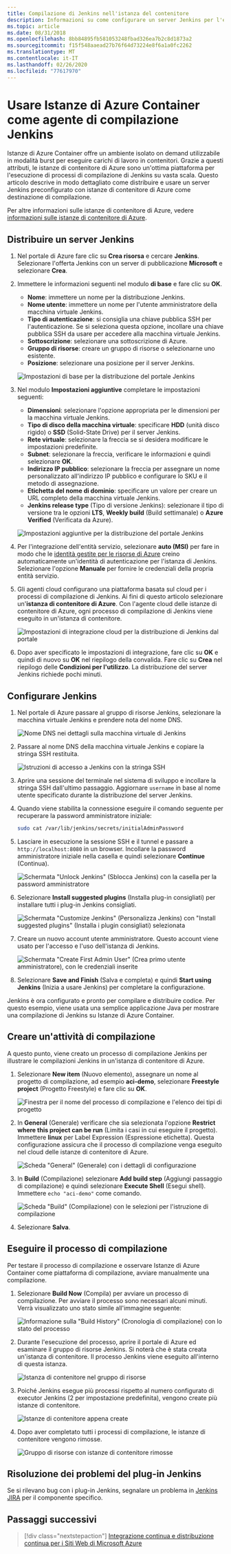 ```yaml
---
title: Compilazione di Jenkins nell'istanza del contenitore
description: Informazioni su come configurare un server Jenkins per l'esecuzione di processi di compilazione su richiesta in istanze di contenitore di Azure
ms.topic: article
ms.date: 08/31/2018
ms.openlocfilehash: 8bb84895fb581053248fbad326ea7b2c8d1873a2
ms.sourcegitcommit: f15f548aaead27b76f64d73224e8f6a1a0fc2262
ms.translationtype: MT
ms.contentlocale: it-IT
ms.lasthandoff: 02/26/2020
ms.locfileid: "77617970"
---
```

# <a name="use-azure-container-instances-as-a-jenkins-build-agent"></a>Usare Istanze di Azure Container come agente di compilazione Jenkins

Istanze di Azure Container offre un ambiente isolato on demand utilizzabile in modalità burst per eseguire carichi di lavoro in contenitori. Grazie a questi attributi, le istanze di contenitore di Azure sono un'ottima piattaforma per l'esecuzione di processi di compilazione di Jenkins su vasta scala. Questo articolo descrive in modo dettagliato come distribuire e usare un server Jenkins preconfigurato con istanze di contenitore di Azure come destinazione di compilazione.

Per altre informazioni sulle istanze di contenitore di Azure, vedere [informazioni sulle istanze di contenitore di Azure](../container-instances/container-instances-overview.md).

## <a name="deploy-a-jenkins-server"></a>Distribuire un server Jenkins

1. Nel portale di Azure fare clic su **Crea risorsa** e cercare **Jenkins**. Selezionare l'offerta Jenkins con un server di pubblicazione **Microsoft** e selezionare **Crea**.

2. Immettere le informazioni seguenti nel modulo **di base** e fare clic su **OK**.

   - **Nome**: immettere un nome per la distribuzione Jenkins.
   - **Nome utente**: immettere un nome per l'utente amministratore della macchina virtuale Jenkins.
   - **Tipo di autenticazione**: si consiglia una chiave pubblica SSH per l'autenticazione. Se si seleziona questa opzione, incollare una chiave pubblica SSH da usare per accedere alla macchina virtuale Jenkins.
   - **Sottoscrizione**: selezionare una sottoscrizione di Azure.
   - **Gruppo di risorse**: creare un gruppo di risorse o selezionarne uno esistente.
   - **Posizione**: selezionare una posizione per il server Jenkins.

   ![Impostazioni di base per la distribuzione del portale Jenkins](./media/container-instances-jenkins/jenkins-portal-01.png)

3. Nel modulo **Impostazioni aggiuntive** completare le impostazioni seguenti:

   - **Dimensioni**: selezionare l'opzione appropriata per le dimensioni per la macchina virtuale Jenkins.
   - **Tipo di disco della macchina virtuale**: specificare **HDD** (unità disco rigido) o **SSD** (Solid-State Drive) per il server Jenkins.
   - **Rete virtuale**: selezionare la freccia se si desidera modificare le impostazioni predefinite.
   - **Subnet**: selezionare la freccia, verificare le informazioni e quindi selezionare **OK**.
   - **Indirizzo IP pubblico**: selezionare la freccia per assegnare un nome personalizzato all'indirizzo IP pubblico e configurare lo SKU e il metodo di assegnazione.
   - **Etichetta del nome di dominio**: specificare un valore per creare un URL completo della macchina virtuale Jenkins.
   - **Jenkins release type** (Tipo di versione Jenkins): selezionare il tipo di versione tra le opzioni **LTS**, **Weekly build** (Build settimanale) o **Azure Verified** (Verificata da Azure).

   ![Impostazioni aggiuntive per la distribuzione del portale Jenkins](./media/container-instances-jenkins/jenkins-portal-02.png)

4. Per l'integrazione dell'entità servizio, selezionare **auto (MSI)** per fare in modo che le [identità gestite per le risorse di Azure](../active-directory/managed-identities-azure-resources/overview.md) creino automaticamente un'identità di autenticazione per l'istanza di Jenkins. Selezionare l'opzione **Manuale** per fornire le credenziali della propria entità servizio.

5. Gli agenti cloud configurano una piattaforma basata sul cloud per i processi di compilazione di Jenkins. Ai fini di questo articolo selezionare un'**istanza di contenitore di Azure**. Con l'agente cloud delle istanze di contenitore di Azure, ogni processo di compilazione di Jenkins viene eseguito in un'istanza di contenitore.

   ![Impostazioni di integrazione cloud per la distribuzione di Jenkins dal portale](./media/container-instances-jenkins/jenkins-portal-03.png)

6. Dopo aver specificato le impostazioni di integrazione, fare clic su **OK** e quindi di nuovo su **OK** nel riepilogo della convalida. Fare clic su **Crea** nel riepilogo delle **Condizioni per l'utilizzo**. La distribuzione del server Jenkins richiede pochi minuti.

## <a name="configure-jenkins"></a>Configurare Jenkins

1. Nel portale di Azure passare al gruppo di risorse Jenkins, selezionare la macchina virtuale Jenkins e prendere nota del nome DNS.

   ![Nome DNS nei dettagli sulla macchina virtuale di Jenkins](./media/container-instances-jenkins/jenkins-portal-fqdn.png)

2. Passare al nome DNS della macchina virtuale Jenkins e copiare la stringa SSH restituita.

   ![Istruzioni di accesso a Jenkins con la stringa SSH](./media/container-instances-jenkins/jenkins-portal-04.png)

3. Aprire una sessione del terminale nel sistema di sviluppo e incollare la stringa SSH dall'ultimo passaggio. Aggiornare `username` in base al nome utente specificato durante la distribuzione del server Jenkins.

4. Quando viene stabilita la connessione eseguire il comando seguente per recuperare la password amministratore iniziale:

   ```bash
   sudo cat /var/lib/jenkins/secrets/initialAdminPassword
   ```

5. Lasciare in esecuzione la sessione SSH e il tunnel e passare a `http://localhost:8080` in un browser. Incollare la password amministratore iniziale nella casella e quindi selezionare **Continue** (Continua).

   ![Schermata "Unlock Jenkins" (Sblocca Jenkins) con la casella per la password amministratore](./media/container-instances-jenkins/jenkins-portal-05.png)

6. Selezionare **Install suggested plugins** (Installa plug-in consigliati) per installare tutti i plug-in Jenkins consigliati.

   ![Schermata "Customize Jenkins" (Personalizza Jenkins) con "Install suggested plugins" (Installa i plugin consigliati) selezionata](./media/container-instances-jenkins/jenkins-portal-06.png)

7. Creare un nuovo account utente amministratore. Questo account viene usato per l'accesso e l'uso dell'istanza di Jenkins.

   ![Schermata "Create First Admin User" (Crea primo utente amministratore), con le credenziali inserite](./media/container-instances-jenkins/jenkins-portal-07.png)

8. Selezionare **Save and Finish** (Salva e completa) e quindi **Start using Jenkins** (Inizia a usare Jenkins) per completare la configurazione.

Jenkins è ora configurato e pronto per compilare e distribuire codice. Per questo esempio, viene usata una semplice applicazione Java per mostrare una compilazione di Jenkins su Istanze di Azure Container.

## <a name="create-a-build-job"></a>Creare un'attività di compilazione

A questo punto, viene creato un processo di compilazione Jenkins per illustrare le compilazioni Jenkins in un'istanza di contenitore di Azure.

1. Selezionare **New item** (Nuovo elemento), assegnare un nome al progetto di compilazione, ad esempio **aci-demo**, selezionare **Freestyle project** (Progetto Freestyle) e fare clic su **OK**.

   ![Finestra per il nome del processo di compilazione e l'elenco dei tipi di progetto](./media/container-instances-jenkins/jenkins-new-job.png)

2. In **General** (Generale) verificare che sia selezionata l'opzione **Restrict where this project can be run** (Limita i casi in cui eseguire il progetto). Immettere **linux** per Label Expression (Espressione etichetta). Questa configurazione assicura che il processo di compilazione venga eseguito nel cloud delle istanze di contenitore di Azure.

   ![Scheda "General" (Generale) con i dettagli di configurazione](./media/container-instances-jenkins/jenkins-job-01.png)

3. In **Build** (Compilazione) selezionare **Add build step** (Aggiungi passaggio di compilazione) e quindi selezionare **Execute Shell** (Esegui shell). Immettere `echo "aci-demo"` come comando.

   ![Scheda "Build" (Compilazione) con le selezioni per l'istruzione di compilazione](./media/container-instances-jenkins/jenkins-job-02.png)

5. Selezionare **Salva**.

## <a name="run-the-build-job"></a>Eseguire il processo di compilazione

Per testare il processo di compilazione e osservare Istanze di Azure Container come piattaforma di compilazione, avviare manualmente una compilazione.

1. Selezionare **Build Now** (Compila) per avviare un processo di compilazione. Per avviare il processo sono necessari alcuni minuti. Verrà visualizzato uno stato simile all'immagine seguente:

   ![Informazione sulla "Build History" (Cronologia di compilazione) con lo stato del processo](./media/container-instances-jenkins/jenkins-job-status.png)

2. Durante l'esecuzione del processo, aprire il portale di Azure ed esaminare il gruppo di risorse Jenkins. Si noterà che è stata creata un'istanza di contenitore. Il processo Jenkins viene eseguito all'interno di questa istanza.

   ![Istanza di contenitore nel gruppo di risorse](./media/container-instances-jenkins/jenkins-aci.png)

3. Poiché Jenkins esegue più processi rispetto al numero configurato di executor Jenkins (2 per impostazione predefinita), vengono create più istanze di contenitore.

   ![Istanze di contenitore appena create](./media/container-instances-jenkins/jenkins-aci-multi.png)

4. Dopo aver completato tutti i processi di compilazione, le istanze di contenitore vengono rimosse.

   ![Gruppo di risorse con istanze di contenitore rimosse](./media/container-instances-jenkins/jenkins-aci-none.png)

## <a name="troubleshooting-the-jenkins-plugin"></a>Risoluzione dei problemi del plug-in Jenkins

Se si rilevano bug con i plug-in Jenkins, segnalare un problema in [Jenkins JIRA](https://issues.jenkins-ci.org/) per il componente specifico.

## <a name="next-steps"></a>Passaggi successivi

> [!div class="nextstepaction"]
> [Integrazione continua e distribuzione continua per i Siti Web di Microsoft Azure](java-deploy-webapp-tutorial.md)